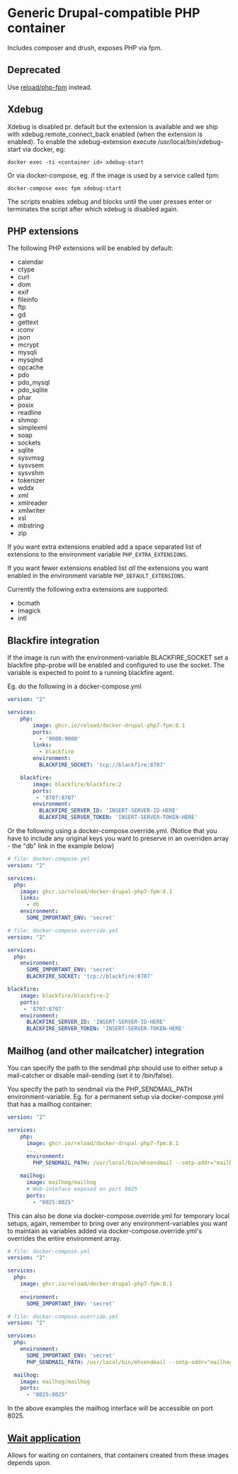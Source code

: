 # Generic Drupal-compatible PHP container

Includes composer and drush, exposes PHP via fpm.

## Deprecated

Use [reload/php-fpm](https://github.com/reload/php-fpm/) instead.

## Xdebug

Xdebug is disabled pr. default but the extension is available and
we ship with xdebug.remote_connect_back enabled (when the extension
is enabled). To enable the xdebug-extension execute
/usr/local/bin/xdebug-start via docker, eg:

```console
docker exec -ti <container id> xdebug-start
```

Or via docker-compose, eg. if the image is used by a service called
fpm:

```console
docker-compose exec fpm xdebug-start
```

The scripts enables xdebug and blocks until the user presses enter
or terminates the script after which xdebug is disabled again.

## PHP extensions

The following PHP extensions will be enabled by default:

* calendar
* ctype
* curl
* dom
* exif
* fileinfo
* ftp
* gd
* gettext
* iconv
* json
* mcrypt
* mysqli
* mysqlnd
* opcache
* pdo
* pdo_mysql
* pdo_sqlite
* phar
* posix
* readline
* shmop
* simplexml
* soap
* sockets
* sqlite
* sysvmsg
* sysvsem
* sysvshm
* tokenizer
* wddx
* xml
* xmlreader
* xmlwriter
* xsl
* mbstring
* zip

If you want extra extensions enabled add a space separated list of
extensions to the environment variable `PHP_EXTRA_EXTENSIONS`.

If you want fewer extensions enabled list _all_ the extensions you
want enabled in the environment variable `PHP_DEFAULT_EXTENSIONS`.

Currently the following extra extensions are supported:

* bcmath
* imagick
* intl

## Blackfire integration

If the image is run with the environment-variable BLACKFIRE_SOCKET set
a blackfire php-probe will be enabled and configured to use the
socket. The variable is expected to point to a running blackfire
agent.

Eg. do the following in a docker-compose.yml

```yaml
version: "2"

services:
    php:
        image: ghcr.io/reload/docker-drupal-php7-fpm:8.1
        ports:
          - '9000:9000'
        links:
          - blackfire
        environment:
          BLACKFIRE_SOCKET: 'tcp://blackfire:8707'

    blackfire:
        image: blackfire/blackfire:2
        ports:
         - '8707:8707'
        environment:
          BLACKFIRE_SERVER_ID: 'INSERT-SERVER-ID-HERE'
          BLACKFIRE_SERVER_TOKEN: 'INSERT-SERVER-TOKEN-HERE'

```

Or the following using a docker-compose.override.yml. (Notice that you
have to include any original keys you want to preserve in an overriden
array - the "db" link in the example below)

```yaml
# file: docker-compose.yml
version: "2"

services:
  php:
    image: ghcr.io/reload/docker-drupal-php7-fpm:8.1
    links:
      - db
    environment:
      SOME_IMPORTANT_ENV: 'secret'

# file: docker-compose.override.yml
version: "2"

services:
  php:
    environment:
      SOME_IMPORTANT_ENV: 'secret'
      BLACKFIRE_SOCKET: 'tcp://blackfire:8707'

blackfire:
    image: blackfire/blackfire:2
    ports:
     - '8707:8707'
    environment:
      BLACKFIRE_SERVER_ID: 'INSERT-SERVER-ID-HERE'
      BLACKFIRE_SERVER_TOKEN: 'INSERT-SERVER-TOKEN-HERE'
```

## Mailhog (and other mailcatcher) integration

You can specify the path to the sendmail php should use to either
setup a mail-catcher or disable mail-sending (set it to /bin/false).

You specify the path to sendmail via the PHP_SENDMAIL_PATH
environment-variable. Eg. for a permanent setup via docker-compose.yml
that has a mailhog container:

```yaml
version: "2"

services:
    php:
      image: ghcr.io/reload/docker-drupal-php7-fpm:8.1
      ...
      environment:
        PHP_SENDMAIL_PATH: /usr/local/bin/mhsendmail --smtp-addr="mailhog:1025"

    mailhog:
      image: mailhog/mailhog
      # Web-inteface exposed on port 8025
      ports:
        - "8025:8025"
```

This can also be done via docker-compose.override.yml for temporary
local setups, again, remember to bring over any environment-variables
you want to maintain as variables added via
docker-compose.override.yml's overrides the entire environment array.

```yaml
# file: docker-compose.yml
version: "2"

services:
  php:
    image: ghcr.io/reload/docker-drupal-php7-fpm:8.1
    ...
    environment:
      SOME_IMPORTANT_ENV: 'secret'

# file: docker-compose.override.yml
version: "2"

services:
  php:
    environment:
      SOME_IMPORTANT_ENV: 'secret'
      PHP_SENDMAIL_PATH: /usr/local/bin/mhsendmail --smtp-addr="mailhog:1025"

  mailhog:
    image: mailhog/mailhog
    ports:
      - "8025:8025"
```

In the above examples the mailhog interface will be accessible on port
8025.

## [Wait application](https://github.com/ufoscout/docker-compose-wait)

Allows for waiting on containers, that containers created from these images
depends upon.
